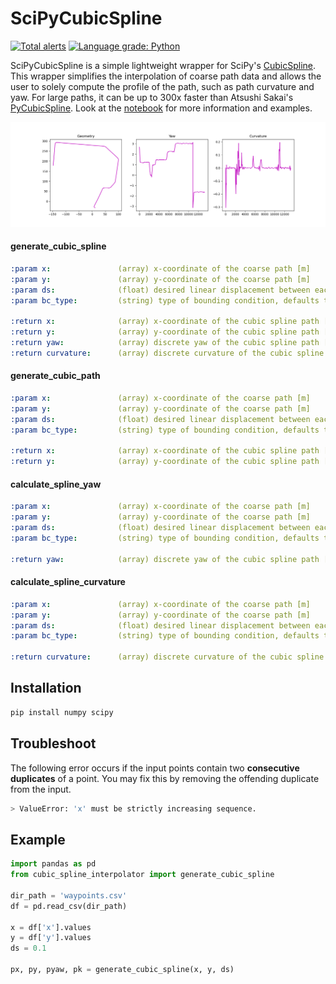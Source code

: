 # SciPyCubicSpline

[![Total alerts](https://img.shields.io/lgtm/alerts/g/winstxnhdw/SciPyCubicSpline.svg?logo=lgtm&logoWidth=18)](https://lgtm.com/projects/g/winstxnhdw/SciPyCubicSpline/alerts/)
[![Language grade: Python](https://img.shields.io/lgtm/grade/python/g/winstxnhdw/SciPyCubicSpline.svg?logo=lgtm&logoWidth=18)](https://lgtm.com/projects/g/winstxnhdw/SciPyCubicSpline/context:python)

SciPyCubicSpline is a simple lightweight wrapper for SciPy's [CubicSpline](https://docs.scipy.org/doc/scipy/reference/generated/scipy.interpolate.CubicSpline.html). This wrapper simplifies the interpolation of coarse path data and allows the user to solely compute the profile of the path, such as path curvature and yaw. For large paths, it can be up to 300x faster than Atsushi Sakai's [PyCubicSpline](https://github.com/AtsushiSakai/pycubicspline). Look at the [notebook](tests/test.ipynb) for more information and examples.

<div align="center">
    <img src="resources/profile.png" />
</div>

#### generate_cubic_spline

```yaml
:param x:               (array) x-coordinate of the coarse path [m]
:param y:               (array) y-coordinate of the coarse path [m]
:param ds:              (float) desired linear displacement between each point, defaults to 0.05 [m]
:param bc_type:         (string) type of bounding condition, defaults to 'natural'

:return x:              (array) x-coordinate of the cubic spline path [m]
:return y:              (array) y-coordinate of the cubic spline path [m]
:return yaw:            (array) discrete yaw of the cubic spline path [rad]
:return curvature:      (array) discrete curvature of the cubic spline path [1/m]
```

#### generate_cubic_path

```yaml
:param x:               (array) x-coordinate of the coarse path [m]
:param y:               (array) y-coordinate of the coarse path [m]
:param ds:              (float) desired linear displacement between each point, defaults to 0.05 [m]
:param bc_type:         (string) type of bounding condition, defaults to 'natural'

:return x:              (array) x-coordinate of the cubic spline path [m]
:return y:              (array) y-coordinate of the cubic spline path [m]
```

#### calculate_spline_yaw

```yaml
:param x:               (array) x-coordinate of the coarse path [m]
:param y:               (array) y-coordinate of the coarse path [m]
:param ds:              (float) desired linear displacement between each point, defaults to 0.05 [m]
:param bc_type:         (string) type of bounding condition, defaults to 'natural'

:return yaw:            (array) discrete yaw of the cubic spline path [rad]
```

#### calculate_spline_curvature

```yaml
:param x:               (array) x-coordinate of the coarse path [m]
:param y:               (array) y-coordinate of the coarse path [m]
:param ds:              (float) desired linear displacement between each point, defaults to 0.05 [m]
:param bc_type:         (string) type of bounding condition, defaults to 'natural'

:return curvature:      (array) discrete curvature of the cubic spline path [1/m]
```

## Installation

```bash
pip install numpy scipy
```

## Troubleshoot

The following error occurs if the input points contain two **consecutive duplicates** of a point. You may fix this by removing the offending duplicate from the input.

```bash
> ValueError: 'x' must be strictly increasing sequence.
```

## Example

```python
import pandas as pd
from cubic_spline_interpolator import generate_cubic_spline

dir_path = 'waypoints.csv'
df = pd.read_csv(dir_path)

x = df['x'].values
y = df['y'].values
ds = 0.1

px, py, pyaw, pk = generate_cubic_spline(x, y, ds)
```
